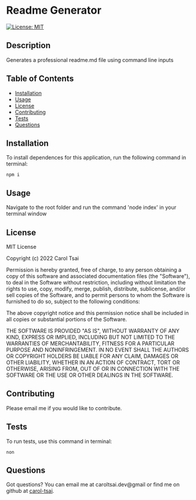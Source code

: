 
  # Readme Generator

  [![License: MIT](https://img.shields.io/badge/License-MIT-yellow.svg)](https://opensource.org/licenses/MIT)

  ## Description
  Generates a professional readme.md file using command line inputs

  ## Table of Contents
  - [Installation](#installation)
  - [Usage](#usage)
  - [License](#license)
  - [Contributing](#contributing)
  - [Tests](#tests)
  - [Questions](#questions)

  ## Installation
  To install dependences for this application, run the following command in terminal:

    npm i

  ## Usage
  Navigate to the root folder and run the command 'node index' in your terminal window

  ## License
  MIT License

Copyright (c) 2022 Carol Tsai

Permission is hereby granted, free of charge, to any person obtaining a copy
of this software and associated documentation files (the "Software"), to deal
in the Software without restriction, including without limitation the rights
to use, copy, modify, merge, publish, distribute, sublicense, and/or sell
copies of the Software, and to permit persons to whom the Software is
furnished to do so, subject to the following conditions:

The above copyright notice and this permission notice shall be included in all
copies or substantial portions of the Software.

THE SOFTWARE IS PROVIDED "AS IS", WITHOUT WARRANTY OF ANY KIND, EXPRESS OR
IMPLIED, INCLUDING BUT NOT LIMITED TO THE WARRANTIES OF MERCHANTABILITY,
FITNESS FOR A PARTICULAR PURPOSE AND NONINFRINGEMENT. IN NO EVENT SHALL THE
AUTHORS OR COPYRIGHT HOLDERS BE LIABLE FOR ANY CLAIM, DAMAGES OR OTHER
LIABILITY, WHETHER IN AN ACTION OF CONTRACT, TORT OR OTHERWISE, ARISING FROM,
OUT OF OR IN CONNECTION WITH THE SOFTWARE OR THE USE OR OTHER DEALINGS IN THE
SOFTWARE.

  ## Contributing
  Please email me if you would like to contribute.

  ## Tests
  To run tests, use this command in terminal:

    non

  ## Questions
  Got questions? You can email me at caroltsai.dev@gmail or find me on github at [carol-tsai](https://github.com/carol-tsai).
